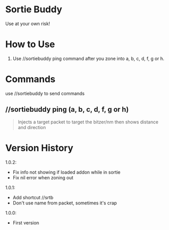 # Sortie Buddy

Use at your own risk!

# How to Use

1. Use //sortiebuddy ping command after you zone into a, b, c, d, f, g or h.

# Commands

use //sortiebuddy to send commands

## //sortiebuddy ping (a, b, c, d, f, g or h)

> Injects a target packet to target the bitzer/nm then shows distance and direction

# Version History
1.0.2:
- Fix info not showing if loaded addon while in sortie
- Fix nil error when zoning out

1.0.1:
- Add shortcut //srtb
- Don't use name from packet, sometimes it's crap

1.0.0:
- First version